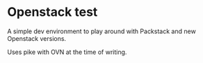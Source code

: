 # Openstack test

A simple dev environment to play around with Packstack and new
Openstack versions.

Uses pike with OVN at the time of writing.

